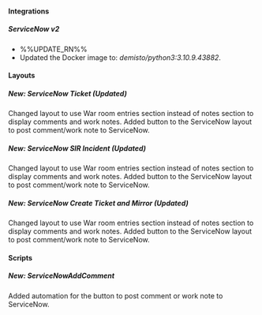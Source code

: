
#### Integrations
##### ServiceNow v2
- %%UPDATE_RN%%
- Updated the Docker image to: *demisto/python3:3.10.9.43882*.

#### Layouts
##### New: ServiceNow Ticket (Updated)
Changed layout to use War room entries section instead of notes section to display comments and work notes.
Added button to the ServiceNow layout to post comment/work note to ServiceNow.
##### New: ServiceNow SIR Incident (Updated)
Changed layout to use War room entries section instead of notes section to display comments and work notes.
Added button to the ServiceNow layout to post comment/work note to ServiceNow.
##### New: ServiceNow Create Ticket and Mirror (Updated)
Changed layout to use War room entries section instead of notes section to display comments and work notes.
Added button to the ServiceNow layout to post comment/work note to ServiceNow.

#### Scripts
##### New: ServiceNowAddComment
Added automation for the button to post comment or work note to ServiceNow.
